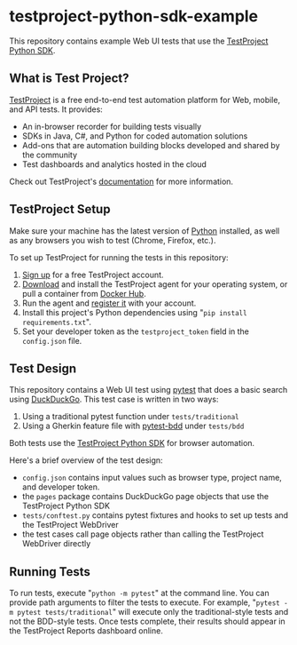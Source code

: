 # testproject-python-sdk-example
This repository contains example Web UI tests that use the
[TestProject Python SDK](https://github.com/testproject-io/python-sdk).


## What is Test Project?
[TestProject](https://testproject.io/) is a free end-to-end test automation platform
for Web, mobile, and API tests.
It provides:

* An in-browser recorder for building tests visually
* SDKs in Java, C#, and Python for coded automation solutions
* Add-ons that are automation building blocks developed and shared by the community
* Test dashboards and analytics hosted in the cloud

Check out TestProject's [documentation](https://docs.testproject.io/) for more information.


## TestProject Setup

Make sure your machine has the latest version of [Python](https://www.python.org/downloads/) installed,
as well as any browsers you wish to test (Chrome, Firefox, etc.). 

To set up TestProject for running the tests in this repository:

1. [Sign up](https://app.testproject.io/signup/) for a free TestProject account.
2. [Download](https://app.testproject.io/#/download) and install the TestProject agent for your operating system, or pull a container from [Docker Hub](https://hub.docker.com/r/testproject/agent).
3. Run the agent and [register it](https://docs.testproject.io/getting-started/installation-and-setup#register-the-agent) with your account.
4. Install this project's Python dependencies using "`pip install requirements.txt`".
5. Set your developer token as the `testproject_token` field in the `config.json` file.


## Test Design

This repository contains a Web UI test using [pytest](https://pytest.org)
that does a basic search using [DuckDuckGo](https://duckduckgo.com/).
This test case is written in two ways:

1. Using a traditional pytest function under `tests/traditional`
2. Using a Gherkin feature file with [pytest-bdd](https://github.com/pytest-dev/pytest-bdd) under `tests/bdd`

Both tests use the [TestProject Python SDK](https://github.com/testproject-io/python-sdk)
for browser automation.

Here's a brief overview of the test design:

* `config.json` contains input values such as browser type, project name, and developer token.
* the `pages` package contains DuckDuckGo page objects that use the TestProject Python SDK
* `tests/conftest.py` contains pytest fixtures and hooks to set up tests and the TestProject WebDriver
* the test cases call page objects rather than calling the TestProject WebDriver directly


## Running Tests

To run tests, execute "`python -m pytest`" at the command line.
You can provide path arguments to filter the tests to execute.
For example, "`pytest -m pytest tests/traditional`"
will execute only the traditional-style tests and not the BDD-style tests.
Once tests complete, their results should appear in the TestProject Reports dashboard online.
